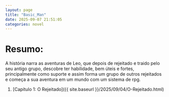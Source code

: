 ```yaml
---
layout: page
title: "Basic_Man"
date: 2025-09-07 21:51:05
categories: novel
---
```


# Resumo:
A história narra as aventuras de Leo, que depois de rejeitado e traido pelo seu antigo grupo, descobre ter habilidade, bem úteis e fortes, principalmente como suporte e assim forma um grupo de outros rejeitados e começa a sua aventura em um mundo com um sistema de rpg.

1. [Capítulo 1: O Rejeitado]({{ site.baseurl }}/2025/09/04/O-Rejeitado.html)
